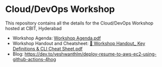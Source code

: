 # Cloud/DevOps Workshop
This repository contains all the details for the Cloud/DevOps Workshop hosted at CBIT, Hyderabad

* Workshop Agenda: [Workshop Agenda.pdf](https://github.com/user-attachments/files/19759729/Workshop.Agenda.pdf)
* Workshop Handout and Cheatsheet: [📘 Workshop Handout_ Key Definitions & CLI Cheat Sheet.pdf](https://github.com/user-attachments/files/19759737/Workshop.Handout_.Key.Definitions.CLI.Cheat.Sheet.pdf)
* Blog: https://dev.to/yeshwanthlm/deploy-resume-to-aws-ec2-using-github-actions-4hog

